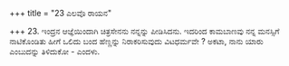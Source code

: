 +++
title = "23 ಎಲವೊ ರಾಯನ"

+++
23. ಇಂದ್ರನ ಆಜ್ಞೆಯಿಂದಾಗಿ ಚಿತ್ರಸೇನನು ನನ್ನನ್ನು ಪೀಡಿಸಿದನು. ಇದರಿಂದ ಕಾಮಬಾಣವು ನನ್ನ ಮನಸ್ಸಿಗೆ ನಾಟಿಕೊಂಡಿತು ಹೀಗೆ ಒಲಿದು ಬಂದ ಹೆಣ್ಣನ್ನು ನಿರಾಕರಿಸುವುದು ವಿಟಧರ್ಮವೇ ? ಅಕಟಾ, ನಾನು ಯಾರು ಎಂಬುದನ್ನು ತಿಳಿದುಕೋ - ಎಂದಳು.